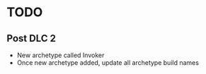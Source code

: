 # TODO

## Post DLC 2

- New archetype called Invoker
- Once new archetype added, update all archetype build names
